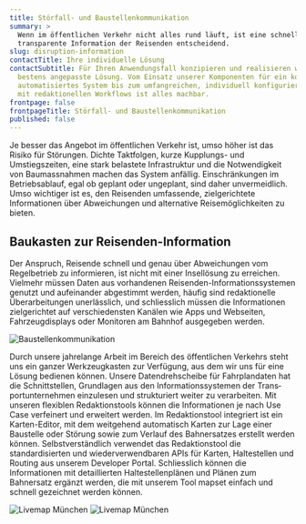 ```yaml
---
title: Störfall- und Baustellen­kommuni­kation
summary: >
  Wenn im öffentlichen Verkehr nicht alles rund läuft, ist eine schnelle und
  transparente Information der Reisenden entscheidend.
slug: disruption-information
contactTitle: Ihre individuelle Lösung
contactSubtitle: Für Ihren Anwendungsfall konzipieren und realisieren wir die
  bestens angepasste Lösung. Vom Einsatz unserer Komponenten für ein komplett
  automatisiertes System bis zum umfangreichen, individuell konfigurierten Tool
  mit redaktionellen Workflows ist alles machbar.
frontpage: false
frontpageTitle: Störfall- und Baustellen­kommuni­kation
published: false
---
```

Je besser das Angebot im öffentlichen Verkehr ist, umso höher ist das Risiko für Störungen. Dichte Taktfolgen, kurze Kupplungs- und Umstiegszeiten, eine stark belastete Infrastruktur und die Notwendigkeit von Baumassnahmen machen das System anfällig. Einschränkungen im Betriebsablauf, egal ob geplant oder ungeplant, sind daher unvermeidlich. Umso wichtiger ist es, den Reisenden umfassende, zielgerichtete Informationen über Abweichungen und alternative Reisemöglichkeiten zu bieten. 

## Baukasten zur Reisenden-Information

Der Anspruch, Reisende schnell und genau über Abweichungen vom Regelbetrieb zu informieren, ist nicht mit einer Insellösung zu erreichen. Vielmehr müssen Daten aus vorhandenen Reisenden-Informations&shy;systemen genutzt und aufeinander abgestimmt werden, häufig sind redaktionelle Überarbei&shy;tungen unerlässlich, und schliesslich müssen die Informationen zielgerichtet auf verschiedensten Kanälen wie Apps und Webseiten, Fahrzeugdisplays oder Monitoren am Bahnhof ausgegeben werden.

![Baustellenkommunikation](/images/solution/disruption-information/tracker-worldwide_n.png "Baustellenkommunikation")

Durch unsere jahrelange Arbeit im Bereich des öffentlichen Verkehrs steht uns ein ganzer Werkzeugkasten zur Verfügung, aus dem wir uns für eine Lösung bedienen können. Unsere Datendrehscheibe für Fahrplandaten hat die Schnittstellen, Grundlagen aus den Informationssystemen der Trans&shy;portunternehmen einzulesen und strukturiert weiter zu verarbeiten. Mit unseren flexiblen Redaktionstools können die Informationen je nach Use Case verfeinert und erweitert werden. Im Redaktionstool integriert ist ein Karten-Editor, mit dem weitgehend automatisch Karten zur Lage einer Baustelle oder Störung sowie zum Verlauf des Bahnersatzes erstellt werden können. Selbstverständlich verwendet das Redaktionstool die standardisierten und wiederverwend&shy;baren APIs für Karten, Haltestellen und Routing aus unserem Developer Portal. Schliesslich können die Informationen mit detaillierten Haltestellenplänen und Plänen zum Bahnersatz ergänzt werden, die mit unserem Tool mapset einfach und schnell gezeichnet werden können.

<img src="/images/solution/disruption-information/baustellenkommunikation_k.png" alt="Livemap München" class="w-full mx-auto hidden lg:block">
<img src="/images/solution/disruption-information/S-Bahn_Muenchen_mobil.jpg" alt="Livemap München" class="w-full mx-auto lg:hidden">